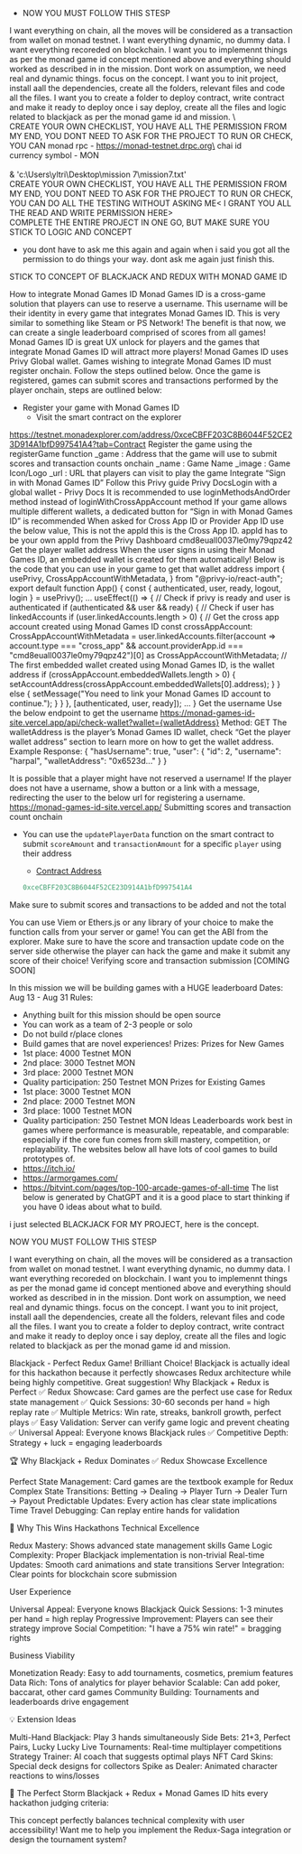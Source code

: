 - NOW YOU MUST FOLLOW THIS STESP

I want everything on chain, all the moves will be considered as a transaction from wallet on monad testnet. 
I want everything dynamic, no dummy data. 
I want everything recoreded on blockchain.
I want you to implemennt things as per the monad game id concept mentioned above and everything should worked as described in in the mission. 
Dont work on assumption, we need real and dynamic things.
focus on the concept. 
I want you to init project, install aall the dependencies, create all the folders, relevant files and code all the files.
I want you to create a folder to deploy contract, write contract and make it ready to deploy once i say deploy, 
create all the files and logic related to blackjack as per the monad game id and mission. \\
\
  CREATE YOUR OWN CHECKLIST, YOU HAVE ALL THE PERMISSION FROM MY END, YOU DONT NEED TO ASK FOR THE PROJECT TO RUN OR CHECK, YOU CAN
monad rpc - https://monad-testnet.drpc.org\
chai id\
currency symbol - MON\
\
& 'c:\Users\yltri\Desktop\mission 7\mission7.txt'\
CREATE YOUR OWN CHECKLIST, YOU HAVE ALL THE PERMISSION FROM MY END, YOU DONT NEED TO ASK FOR THE PROJECT TO RUN OR CHECK, YOU CAN DO ALL THE TESTING WITHOUT ASKING ME< I GRANT YOU ALL THE READ AND WRITE PERMISSION HERE> \
COMPLETE THE ENTIRE PROJECT IN ONE GO, BUT MAKE SURE YOU STICK TO LOGIC AND CONCEPT
- you dont have to ask me this again and again when i said you got all the permission to do things your way. dont ask me again just finish this.


STICK TO CONCEPT OF BLACKJACK AND REDUX WITH MONAD GAME ID

How to integrate Monad Games ID
Monad Games ID is a cross-game solution that players can use to reserve a username. This username will be their identity in every game that integrates Monad Games ID.
This is very similar to something like Steam or PS Network!
The benefit is that now, we can create a single leaderboard comprised of scores from all games!
Monad Games ID is great UX unlock for players and the games that integrate Monad Games ID will attract more players!
Monad Games ID uses Privy Global wallet.
Games wishing to integrate Monad Games ID must register onchain. Follow the steps outlined below.
Once the game is registered, games can submit scores and transactions performed by the player onchain, steps are outlined below:
* Register your game with Monad Games ID
   * Visit the smart contract on the explorer

<https://testnet.monadexplorer.com/address/0xceCBFF203C8B6044F52CE23D914A1bfD997541A4?tab=Contract>
Register the game using the registerGame function
_game : Address that the game will use to submit scores and transaction counts onchain
_name : Game Name
_image : Game Icon/Logo
_url : URL that players can visit to play the game
Integrate “Sign in with Monad Games ID” Follow this Privy guide Privy DocsLogin with a global wallet - Privy Docs It is recommended to use loginMethodsAndOrder method instead of loginWithCrossAppAccount method If your game allows multiple different wallets, a dedicated button for “Sign in with Monad Games ID” is recommended When asked for Cross App ID or Provider App ID use the below value, This is not the appId this is the Cross App ID. appId has to be your own appId from the Privy Dashboard cmd8euall0037le0my79qpz42
Get the player wallet address When the user signs in using their Monad Games ID, an embedded wallet is created for them automatically! Below is the code that you can use in your game to get that wallet address import { usePrivy, CrossAppAccountWithMetadata, } from "@privy-io/react-auth"; export default function App() { const { authenticated, user, ready, logout, login } = usePrivy(); ... useEffect(() => { // Check if privy is ready and user is authenticated if (authenticated && user && ready) { // Check if user has linkedAccounts if (user.linkedAccounts.length > 0) { // Get the cross app account created using Monad Games ID const crossAppAccount: CrossAppAccountWithMetadata = user.linkedAccounts.filter(account => account.type === "cross_app" && account.providerApp.id === "cmd8euall0037le0my79qpz42")[0] as CrossAppAccountWithMetadata; // The first embedded wallet created using Monad Games ID, is the wallet address if (crossAppAccount.embeddedWallets.length > 0) { setAccountAddress(crossAppAccount.embeddedWallets[0].address); } } else { setMessage("You need to link your Monad Games ID account to continue."); } } }, [authenticated, user, ready]); ... }
Get the username Use the below endpoint to get the username
<https://monad-games-id-site.vercel.app/api/check-wallet?wallet={walletAddress}>
Method: GET
The walletAddress is the player’s Monad Games ID wallet, check “Get the player wallet address” section to learn more on how to get the wallet address. Example Response:
{
    "hasUsername": true,
    "user": {
        "id": 2,
        "username": "harpal",
        "walletAddress": "0x6523d..."
    }
}

It is possible that a player might have not reserved a username!
If the player does not have a username, show a button or a link with a message, redirecting the user to the below url for registering a username.
https://monad-games-id-site.vercel.app/                                                   Submitting scores and transaction count onchain
- You can use the `updatePlayerData` function on the smart contract to submit `scoreAmount` and `transactionAmount` for a specific `player` using their address
    - [Contract Address](https://testnet.monadexplorer.com/address/0xceCBFF203C8B6044F52CE23D914A1bfD997541A4?tab=Contract)
    
    ```jsx
    0xceCBFF203C8B6044F52CE23D914A1bfD997541A4
Make sure to submit scores and transactions to be added and not the total

You can use Viem or Ethers.js or any library of your choice to make the function calls from your server or game!
You can get the ABI from the explorer.
Make sure to have the score and transaction update code on the server side otherwise the player can hack the game and make it submit any score of their choice!
Verifying score and transaction submission [COMING SOON]



In this mission we will be building games with a HUGE leaderboard Dates: Aug 13 - Aug 31 Rules: 
* Anything built for this mission should be open source
* You can work as a team of 2-3 people or solo
* Do not build r/place clones
* Build games that are novel experiences!
Prizes: Prizes for New Games 
* 1st place: 4000 Testnet MON
* 2nd place: 3000 Testnet MON
* 3rd place: 2000 Testnet MON
* Quality participation: 250 Testnet MON
 Prizes for Existing Games 
* 1st place: 3000 Testnet MON
* 2nd place: 2000 Testnet MON
* 3rd place: 1000 Testnet MON
* Quality participation: 250 Testnet MON
Ideas
Leaderboards work best in games where performance is measurable, repeatable, and comparable: especially if the core fun comes from skill mastery, competition, or replayability.
The websites below all have lots of cool games to build prototypes of.
* https://itch.io/
* https://armorgames.com/
* https://bitvint.com/pages/top-100-arcade-games-of-all-time
The list below is generated by ChatGPT and it is a good place to start thinking if you have 0 ideas about what to build.



i just selected BLACKJACK FOR MY PROJECT, here is the concept.

NOW YOU MUST FOLLOW THIS STESP

I want everything on chain, all the moves will be considered as a transaction from wallet on monad testnet. 
I want everything dynamic, no dummy data. 
I want everything recoreded on blockchain.
I want you to implemennt things as per the monad game id concept mentioned above and everything should worked as described in in the mission. 
Dont work on assumption, we need real and dynamic things.
focus on the concept. 
I want you to init project, install aall the dependencies, create all the folders, relevant files and code all the files.
I want you to create a folder to deploy contract, write contract and make it ready to deploy once i say deploy, 
create all the files and logic related to blackjack as per the monad game id and mission. 


Blackjack - Perfect Redux Game!
Brilliant Choice!
Blackjack is actually ideal for this hackathon because it perfectly showcases Redux architecture while being highly competitive. Great suggestion!
Why Blackjack + Redux is Perfect
✅ Redux Showcase: Card games are the perfect use case for Redux state management
✅ Quick Sessions: 30-60 seconds per hand = high replay rate
✅ Multiple Metrics: Win rate, streaks, bankroll growth, perfect plays
✅ Easy Validation: Server can verify game logic and prevent cheating
✅ Universal Appeal: Everyone knows Blackjack rules
✅ Competitive Depth: Strategy + luck = engaging leaderboards


🏆 Why Blackjack + Redux Dominates
✅ Redux Showcase Excellence

Perfect State Management: Card games are the textbook example for Redux
Complex State Transitions: Betting → Dealing → Player Turn → Dealer Turn → Payout
Predictable Updates: Every action has clear state implications
Time Travel Debugging: Can replay entire hands for validation



🎯 Why This Wins Hackathons
Technical Excellence

Redux Mastery: Shows advanced state management skills
Game Logic Complexity: Proper Blackjack implementation is non-trivial
Real-time Updates: Smooth card animations and state transitions
Server Integration: Clear points for blockchain score submission

User Experience

Universal Appeal: Everyone knows Blackjack
Quick Sessions: 1-3 minutes per hand = high replay
Progressive Improvement: Players can see their strategy improve
Social Competition: "I have a 75% win rate!" = bragging rights

Business Viability

Monetization Ready: Easy to add tournaments, cosmetics, premium features
Data Rich: Tons of analytics for player behavior
Scalable: Can add poker, baccarat, other card games
Community Building: Tournaments and leaderboards drive engagement

💡 Extension Ideas 

Multi-Hand Blackjack: Play 3 hands simultaneously
Side Bets: 21+3, Perfect Pairs, Lucky Lucky
Live Tournaments: Real-time multiplayer competitions
Strategy Trainer: AI coach that suggests optimal plays
NFT Card Skins: Special deck designs for collectors
Spike as Dealer: Animated character reactions to wins/losses

🏅 The Perfect Storm
Blackjack + Redux + Monad Games ID hits every hackathon judging criteria:

This concept perfectly balances technical complexity with user accessibility!
Want me to help you implement the Redux-Saga integration or design the tournament system?
